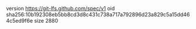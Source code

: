 version https://git-lfs.github.com/spec/v1
oid sha256:10b192308eb5bb8cd3d8c431c738a717a792896d23a829c5a15dd464c5ed9f6e
size 2880
